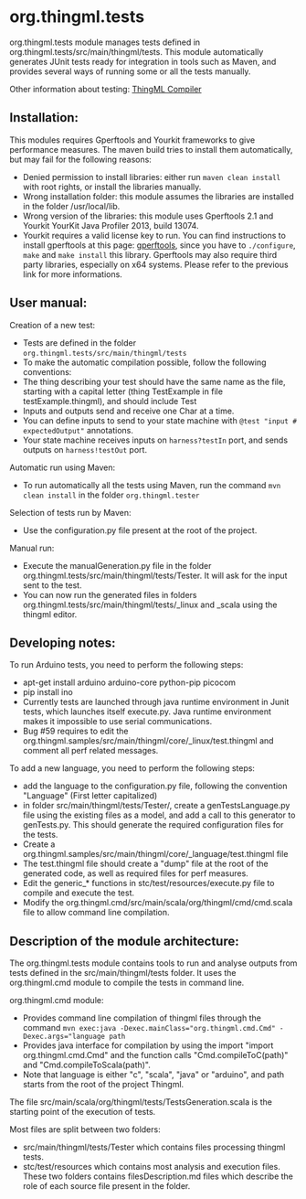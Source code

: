 org.thingml.tests
==================

org.thingml.tests module manages tests defined in org.thingml.tests/src/main/thingml/tests. 
This module automatically generates JUnit tests ready for integration in tools such as Maven, and provides several ways of running some or all the tests manually.

Other information about testing: [ThingML Compiler](https://github.com/SINTEF-9012/ThingML/blob/master/compilers/README.md#testing-the-compilers)

Installation:
-------------
This modules requires Gperftools and Yourkit frameworks to give performance measures. The maven build tries to install them automatically, but may fail for the following reasons:
  * Denied permission to install libraries: either run `maven clean install` with root rights, or install the libraries manually.
  * Wrong installation folder: this module assumes the libraries are installed in the folder /usr/local/lib. 
  * Wrong version of the libraries: this module uses Gperftools 2.1 and Yourkit YourKit Java Profiler 2013, build 13074.
  * Yourkit requires a valid license key to run. 
You can find instructions to install gperftools at this page: [gperftools](http://gperftools.googlecode.com/svn/trunk/INSTALL), since you have to `./configure`, `make` and `make install` this library.
Gperftools may also require third party libraries, especially on x64 systems. Please refer to the previous link for more informations.

User manual:
------------
Creation of a new test:
  * Tests are defined in the folder `org.thingml.tests/src/main/thingml/tests`
  * To make the automatic compilation possible, follow the following conventions:
  * The thing describing your test should have the same name as the file, starting with a capital letter (thing TestExample in file testExample.thingml), and should include Test
  * Inputs and outputs send and receive one Char at a time.
  * You can define inputs to send to your state machine with `@test "input # expectedOutput"` annotations.
  * Your state machine receives inputs on `harness?testIn` port, and sends outputs on `harness!testOut` port.
	
Automatic run using Maven:
  * To run automatically all the tests using Maven, run the command `mvn clean install` in the folder `org.thingml.tester`
	
Selection of tests run by Maven:
  * Use the configuration.py file present at the root of the project.

Manual run:
  * Execute the manualGeneration.py file in the folder org.thingml.tests/src/main/thingml/tests/Tester. It will ask for the input sent to the test.
  * You can now run the generated files in folders org.thingml.tests/src/main/thingml/tests/_linux and _scala using the thingml editor.
	
Developing notes:
-----------------
To run Arduino tests, you need to perform the following steps:
  * apt-get install arduino arduino-core python-pip picocom
  * pip install ino
  * Currently tests are launched through java runtime environment in Junit tests, which launches itself execute.py.
    Java runtime environment makes it impossible to use serial communications.
  * Bug #59 requires to edit the org.thingml.samples/src/main/thingml/core/_linux/test.thingml and comment all perf related messages.
  
To add a new language, you need to perform the following steps:
  * add the language to the configuration.py file, following the convention "Language" (First letter capitalized)
  * in folder src/main/thingml/tests/Tester/, create a genTestsLanguage.py file using the existing files as a model, and add a call to this generator to genTests.py.
	This should generate the required configuration files for the tests.
  * Create a org.thingml.samples/src/main/thingml/core/_language/test.thingml file
  * The test.thingml file should create a "dump" file at the root of the generated code, as well as required files for perf measures.
  * Edit the generic_* functions in stc/test/resources/execute.py file to compile and execute the test.
  * Modify the org.thingml.cmd/src/main/scala/org/thingml/cmd/cmd.scala file to allow command line compilation.

Description of the module architecture:
---------------------------------------
The org.thingml.tests module contains tools to run and analyse outputs from tests defined in the src/main/thingml/tests folder.
It uses the org.thingml.cmd module to compile the tests in command line.

org.thingml.cmd module: 
  * Provides command line compilation of thingml files through the command `mvn exec:java -Dexec.mainClass="org.thingml.cmd.Cmd" -Dexec.args="language path`
  * Provides java interface for compilation by using the import "import org.thingml.cmd.Cmd" and the function calls "Cmd.compileToC(path)" and "Cmd.compileToScala(path)".
  * Note that language is either "c", "scala", "java" or "arduino", and path starts from the root of the project Thingml.

The file src/main/scala/org/thingml/tests/TestsGeneration.scala is the starting point of the execution of tests.
	
Most files are split between two folders: 
  * src/main/thingml/tests/Tester which contains files processing thingml tests.
  * stc/test/resources which contains most analysis and execution files.
These two folders contains filesDescription.md files which describe the role of each source file present in the folder.
